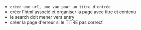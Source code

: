 - `créer une url, une vue pour un titre d'entrée`
- créer l'html associé et organiser la page avec titre et contenu
- le search doit mener vers entry
- créer la page d'erreur si le TITRE pas correct